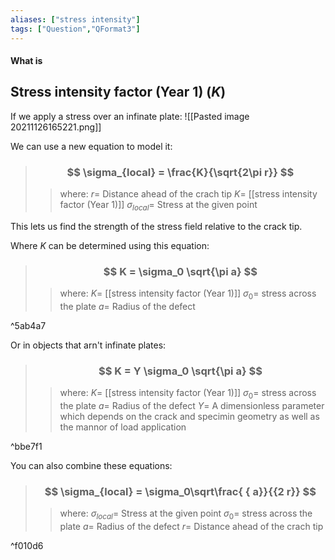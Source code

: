```yaml
---
aliases: ["stress intensity"]
tags: ["Question","QFormat3"]
---
```


#### What is
## Stress intensity factor (Year 1) ($K$)

If we apply a stress over an infinate plate:
![[Pasted image 20211126165221.png]]

We can use a new equation to model it:

> ### $$ \sigma_{local} = \frac{K}{\sqrt{2\pi r}} $$ 
>> where:
>> $r=$ Distance ahead of the crach tip
>> $K=$ [[stress intensity factor (Year 1)]]
>> $\sigma_{local}=$ Stress at the given point

This lets us find the strength of the stress field relative to the crack tip.

Where $K$ can be determined using this equation:

> ### $$ K = \sigma_0 \sqrt{\pi a} $$ 
>> where:
>> $K=$ [[stress intensity factor (Year 1)]] 
>> $\sigma_0=$ stress across the plate
>> $a=$ Radius of the defect

^5ab4a7

Or in objects that arn't infinate plates:
> ### $$ K = Y \sigma_0 \sqrt{\pi a} $$ 
>> where:
>> $K=$ [[stress intensity factor (Year 1)]] 
>> $\sigma_0=$ stress across the plate
>> $a=$ Radius of the defect
>> $Y=$ A dimensionless parameter which depends on the crack and specimin geometry as well as the mannor of load application

^bbe7f1

You can also combine these equations:

> ### $$ \sigma_{local} = \sigma_0\sqrt\frac{ { a}}{{2 r}} $$ 
>> where:
>> $\sigma_{local}=$ Stress at the given point
>> $\sigma_0=$ stress across the plate
>> $a=$ Radius of the defect
>> $r=$ Distance ahead of the crach tip

^f010d6


